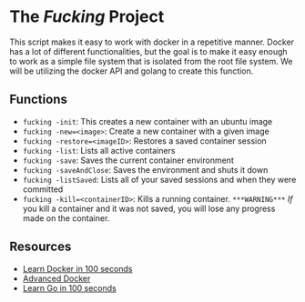 # The ***Fucking*** Project

This script makes it easy to work with docker in a repetitive manner. Docker has a lot of different functionalities, but the goal is to make it easy enough to work as a simple file system that is isolated from the root file system. We will be utilizing the docker API and golang to create this function.

## Functions

- `fucking -init`: This creates a new container with an ubuntu image
- `fucking -new=<image>`: Create a new container with a given image
- `fucking -restore=<imageID>`: Restores a saved container session
- `fucking -list`: Lists all active containers
- `fucking -save`: Saves the current container environment
- `fucking -saveAndClose`: Saves the environment and shuts it down
- `fucking -listSaved`: Lists all of your saved sessions and when they were committed
- `fucking -kill=<containerID>`: Kills a running container. `***WARNING***` *If* you kill a container and it was not saved, you will lose any progress made on the container. 

## Resources

- [Learn Docker in 100 seconds](https://www.youtube.com/watch?v=Gjnup-PuquQ)
- [Advanced Docker](https://www.youtube.com/watch?v=gAkwW2tuIqE)
- [Learn Go in 100 seconds](https://www.youtube.com/watch?v=446E-r0rXHI)